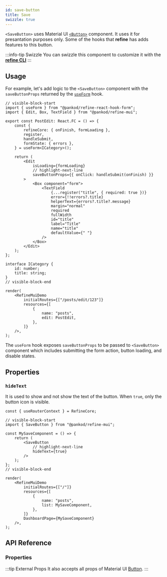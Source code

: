 ```yaml
---
id: save-button
title: Save
swizzle: true
---
```



`<SaveButton>` uses Material UI [`<Button>`](https://mui.com/material-ui/react-button/) component. It uses it for presantation purposes only. Some of the hooks that **refine** has adds features to this button.

:::info-tip Swizzle
You can swizzle this component to customize it with the [**refine CLI**](/docs/packages/documentation/cli)
:::

## Usage

For example, let's add logic to the `<SaveButton>` component with the `saveButtonProps` returned by the [`useForm`](/docs/api-reference/core/hooks/useForm) hook.

```tsx live url=http://localhost:3000/posts previewHeight=340px
// visible-block-start
import { useForm } from "@pankod/refine-react-hook-form";
import { Edit, Box, TextField } from "@pankod/refine-mui";

export const PostEdit: React.FC = () => {
    const {
        refineCore: { onFinish, formLoading },
        register,
        handleSubmit,
        formState: { errors },
    } = useForm<ICategory>();

    return (
        <Edit
            isLoading={formLoading}
            // highlight-next-line
            saveButtonProps={{ onClick: handleSubmit(onFinish) }}
        >
            <Box component="form">
                <TextField
                    {...register("title", { required: true })}
                    error={!!errors?.title}
                    helperText={errors?.title?.message}
                    margin="normal"
                    required
                    fullWidth
                    id="title"
                    label="Title"
                    name="title"
                    defaultValue={" "}
                />
            </Box>
        </Edit>
    );
};

interface ICategory {
    id: number;
    title: string;
}
// visible-block-end

render(
    <RefineMuiDemo
        initialRoutes={["/posts/edit/123"]}
        resources={[
            {
                name: "posts",
                edit: PostEdit,
            },
        ]}
    />,
);
```

The `useForm` hook exposes `saveButtonProps` to be passed to `<SaveButton>` component which includes submitting the form action, button loading, and disable states.

## Properties

### `hideText`

It is used to show and not show the text of the button. When `true`, only the button icon is visible.

```tsx live disableScroll previewHeight=120px
const { useRouterContext } = RefineCore;

// visible-block-start
import { SaveButton } from "@pankod/refine-mui";

const MySaveComponent = () => {
    return (
        <SaveButton
            // highlight-next-line
            hideText={true}
        />
    );
};
// visible-block-end

render(
    <RefineMuiDemo
        initialRoutes={["/"]}
        resources={[
            {
                name: "posts",
                list: MySaveComponent,
            },
        ]}
        DashboardPage={MySaveComponent}
    />,
);
```

## API Reference

### Properties

<PropsTable module="@pankod/refine-mui/SaveButton" />

:::tip External Props
It also accepts all props of Material UI [Button](https://mui.com/material-ui/api/button/).
::: 